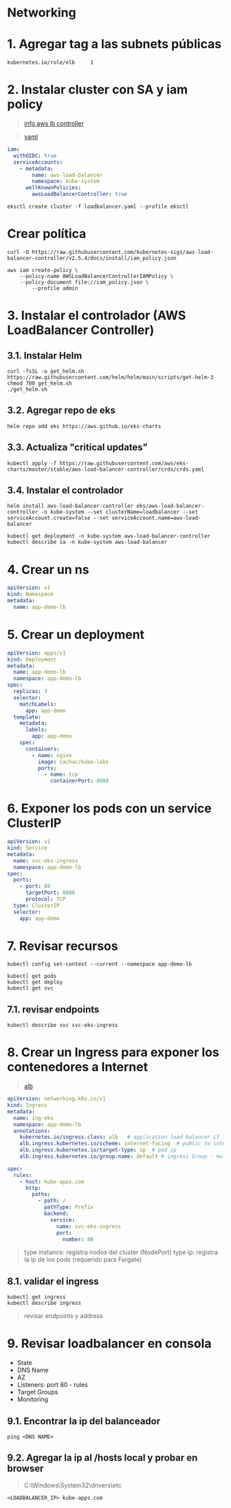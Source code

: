# Networking <!-- omit in toc -->


# 1. Agregar tag a las subnets públicas
```
kubernetes.io/role/elb     1
```
# 2. Instalar cluster con SA y iam policy
> [info aws lb controller](https://docs.aws.amazon.com/eks/latest/userguide/aws-load-balancer-controller.html)

> [yaml](./assets/cluster/loadbalancer.yaml)

```yaml
iam:
  withOIDC: true
  serviceAccounts:
    - metadata:
        name: aws-load-balancer
        namespace: kube-system
      wellKnownPolicies:
        awsLoadBalancerController: true
```
```
eksctl create cluster -f loadbalancer.yaml --profile eksctl
```

# Crear política
```
curl -O https://raw.githubusercontent.com/kubernetes-sigs/aws-load-balancer-controller/v2.5.4/docs/install/iam_policy.json

aws iam create-policy \
    --policy-name AWSLoadBalancerControllerIAMPolicy \
    --policy-document file://iam_policy.json \
		--profile admin
```

# 3. Instalar el controlador (AWS LoadBalancer Controller)
## 3.1. Instalar Helm
```
curl -fsSL -o get_helm.sh https://raw.githubusercontent.com/helm/helm/main/scripts/get-helm-3
chmod 700 get_helm.sh
./get_helm.sh
```

## 3.2. Agregar repo de eks
```
helm repo add eks https://aws.github.io/eks-charts
```

## 3.3. Actualiza "critical updates"
```
kubectl apply -f https://raw.githubusercontent.com/aws/eks-charts/master/stable/aws-load-balancer-controller/crds/crds.yaml
```

## 3.4. Instalar el controlador
```
helm install aws-load-balancer-controller eks/aws-load-balancer-controller -n kube-system --set clusterName=loadbalancer --set serviceAccount.create=false --set serviceAccount.name=aws-load-balancer

kubectl get deployment -n kube-system aws-load-balancer-controller
kubectl describe sa -n kube-system aws-load-balancer
```
# 4. Crear un ns
```yaml
apiVersion: v1
kind: Namespace
metadata:
  name: app-demo-lb
```

# 5. Crear un deployment
```yaml
apiVersion: apps/v1
kind: Deployment
metadata:
  name: app-demo-lb
  namespace: app-demo-lb
spec:
  replicas: 3
  selector:
    matchLabels:
      app: app-demo
  template:
    metadata:
      labels:
        app: app-demo
    spec:
      containers:
        - name: nginx
          image: cachac/kube-labs
          ports:
            - name: tcp
              containerPort: 8080
```

# 6. Exponer los pods con un service ClusterIP
```yaml
apiVersion: v1
kind: Service
metadata:
  name: svc-eks-ingress
  namespace: app-demo-lb
spec:
  ports:
    - port: 80
      targetPort: 8080
      protocol: TCP
  type: ClusterIP
  selector:
    app: app-demo
```

# 7. Revisar recursos
```
kubectl config set-context --current --namespace app-demo-lb

kubectl get pods
kubectl get deploy
kubectl get svc

```
## 7.1. revisar endpoints
```
kubectl describe svc svc-eks-ingress
```

# 8. Crear un Ingress para exponer los contenedores a Internet
> [alb](https://docs.amazonaws.cn/en_us/eks/latest/userguide/alb-ingress.html)
```yaml
apiVersion: networking.k8s.io/v1
kind: Ingress
metadata:
  name: ing-eks
  namespace: app-demo-lb
  annotations:
    kubernetes.io/ingress.class: alb   # application load balancer L7
    alb.ingress.kubernetes.io/scheme: internet-facing  # public to internet
    alb.ingress.kubernetes.io/target-type: ip  # pod ip
    alb.ingress.kubernetes.io/group.name: default # ingress Group - multi resources

spec:
  rules:
    - host: kube-apps.com
      http:
        paths:
          - path: /
            pathType: Prefix
            backend:
              service:
                name: svc-eks-ingress
                port:
                  number: 80
```
> type instance: registra nodos del cluster (NodePort)
> type ip: registra la ip de los pods (requerido para Fargate)

## 8.1. validar el ingress
```
kubectl get ingress
kubectl describe ingress
```
> revisar endpoints y address

# 9. Revisar loadbalancer en consola
- State
- DNS Name
- AZ
- Listeners: port 80 - rules
- Target Groups
- Monitoring

## 9.1. Encontrar la ip del balanceador
```
ping <DNS NAME>
```

## 9.2. Agregar la ip al /hosts local y probar en browser
> C:\Windows\System32\drivers\etc

```
<LOADBALANCER_IP> kube-apps.com
```

